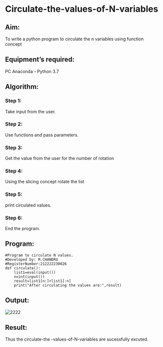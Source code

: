 # Circulate-the-values-of-N-variables
## Aim:
To write a python program to circulate the n variables using function concept
## Equipment’s required:
PC
Anaconda - Python 3.7
## Algorithm: 
### Step 1: 
Take input from the user.
### Step 2: 
Use functions and pass parameters.
### Step 3: 
Get the value from the user for the number of rotation
### Step 4: 
Using the slicing concept rotate the list
### Step 5: 
print circulated values.
### Step 6: 
End the program.
## Program:
```
#Program to circulate N values.
#Developed by: M.CHANDRU
#RegisterNumber:212222230026
def circulate():
    list1=eval(input())
    n=int(input())
    result=list1[n:]+list1[:n]
    print("After circulating the values are:",result)
```
## Output:
![2222](https://user-images.githubusercontent.com/119393023/225824450-21f610ba-138d-44ad-aefc-c62cf4eeab80.png)



## Result:
Thus the circulate-the -values-of-N-variables are sucessfully excuted.
